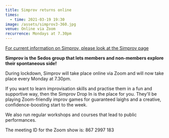 ```yaml
---
title: Simprov returns online
times:
  - time: 2021-03-19 19:30
image: /assets/simprov3-360.jpg
venue: Online via Zoom
recurrence: Mondays at 7.30pm
---
```

[For current information on Simprov, please look at the Simprov page](https://www.sedos.co.uk/regular-events/simprov)

**Simprov is the Sedos group that lets members and non-members explore their spontaneous side!**

During lockdown, Simprov will take place online via Zoom and will now take place every Monday at 7.30pm.

If you want to learn improvisation skills and practise them in a fun and supportive way, then the Simprov Drop In is the place for you. They'll be playing Zoom-friendly improv games for guaranteed laighs and a creative, confidence-boosting start to the week.

We also run regular workshops and courses that lead to public performances.

The meeting ID for the Zoom show is: 867 2997 183